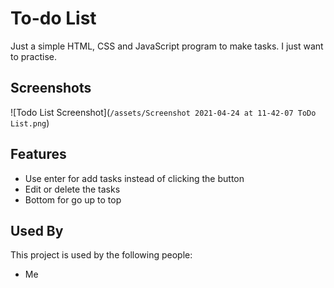 
# To-do List

Just a simple HTML, CSS and JavaScript program to make tasks.
I just want to practise.



## Screenshots

![Todo List Screenshot](`/assets/Screenshot 2021-04-24 at 11-42-07 ToDo List.png`)

  
## Features

- Use enter for add tasks instead of clicking the button
- Edit or delete the tasks
- Bottom for go up to top

  
## Used By

This project is used by the following people:

- Me


  